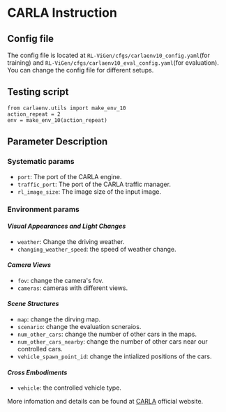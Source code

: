 # CARLA Instruction

## Config file
The config file is located at `RL-ViGen/cfgs/carlaenv10_config.yaml`(for training) and `RL-ViGen/cfgs/carlaenv10_eval_config.yaml`(for evaluation). You can change the config file for different setups.

## Testing script
```
from carlaenv.utils import make_env_10
action_repeat = 2
env = make_env_10(action_repeat)
```

## Parameter Description
### Systematic params
- `port`: The port of the CARLA engine.
- `traffic_port`: The port of the CARLA traffic manager.
- `rl_image_size`: The image size of the input image.

### Environment params


#### *Visual Appearances and Light Changes*
- `weather`: Change the driving weather.
- `changing_weather_speed`: the speed of weather change.


#### *Camera Views*
- `fov`: change the camera's fov. 
- `cameras`: cameras with different views. 


#### *Scene Structures*
- `map`: change the dirving map. 
- `scenario`: change the evaluation scneraios. 
- `num_other_cars`: change the number of other cars in the maps. 
- `num_other_cars_nearby`: change the number of other cars near our controlled cars. 
- `vehicle_spawn_point_id`: change the intialized positions of the cars. 

#### *Cross Embodiments*
- `vehicle`: the controlled vehicle type.



More infomation and details can be found at [CARLA](http://carla.org/) official website.
